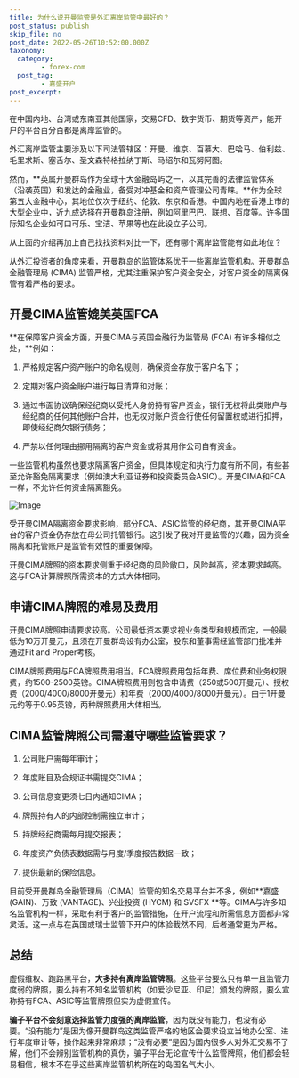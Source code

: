 ```yaml
---
title: 为什么说开曼监管是外汇离岸监管中最好的？
post_status: publish
skip_file: no
post_date: 2022-05-26T10:52:00.000Z
taxonomy:
  category:
        - forex-com
  post_tag:
        - 嘉盛开户
post_excerpt: 
---
```

在中国内地、台湾或东南亚其他国家，交易CFD、数字货币、期货等资产，能开户的平台百分百都是离岸监管的。

外汇离岸监管主要涉及以下司法管辖区：开曼、维京、百慕大、巴哈马、伯利兹、毛里求斯、塞舌尔、圣文森特格拉纳丁斯、马绍尔和瓦努阿图。

然而，**英属开曼群岛作为全球十大金融岛屿之一，以其完善的法律监管体系（沿袭英国）和发达的金融业，备受对冲基金和资产管理公司青睐。**作为全球第五大金融中心，其地位仅次于纽约、伦敦、东京和香港。中国内地在香港上市的大型企业中，近九成选择在开曼群岛注册，例如阿里巴巴、联想、百度等。许多国际知名企业如可口可乐、宝洁、苹果等也在此设立子公司。

从上面的介绍再加上自己找找资料对比一下，还有哪个离岸监管能有如此地位？

从外汇投资者的角度来看，开曼群岛的监管体系优于一些离岸监管机构。开曼群岛金融管理局 (CIMA) 监管严格，尤其注重保护客户资金安全，对客户资金的隔离保管有着严格的要求。

## 开曼CIMA监管媲美英国FCA

**在保障客户资金方面，开曼CIMA与英国金融行为监管局 (FCA) 有许多相似之处，**例如：

1. 严格规定客户资产账户的命名规则，确保资金存放于客户名下；

1. 定期对客户资金账户进行每日清算和对账；

1. 通过书面协议确保经纪商以受托人身份持有客户资金，银行无权将此类账户与经纪商的任何其他账户合并，也无权对账户资金行使任何留置权或进行扣押，即使经纪商欠银行债务；

1. 严禁以任何理由挪用隔离的客户资金或将其用作公司自有资金。

一些监管机构虽然也要求隔离客户资金，但具体规定和执行力度有所不同，有些甚至允许豁免隔离要求（例如澳大利亚证券和投资委员会ASIC）。开曼CIMA和FCA一样，不允许任何资金隔离豁免。

![Image](https://prod-files-secure.s3.us-west-2.amazonaws.com/39ed1227-6d7d-4570-be36-9ccd4a2c4241/bd849744-3fcb-4a37-8312-357962c8f065/image.png?X-Amz-Algorithm=AWS4-HMAC-SHA256&X-Amz-Content-Sha256=UNSIGNED-PAYLOAD&X-Amz-Credential=ASIAZI2LB466RKTHT5LM%2F20250429%2Fus-west-2%2Fs3%2Faws4_request&X-Amz-Date=20250429T101348Z&X-Amz-Expires=3600&X-Amz-Security-Token=IQoJb3JpZ2luX2VjEPL%2F%2F%2F%2F%2F%2F%2F%2F%2F%2FwEaCXVzLXdlc3QtMiJIMEYCIQCTbyRMPEpGEO7x56JlKDf3C2VcLy33C6XPy0PilK1%2BogIhAIhtCLf7dxE%2Fwib9Fc%2F3t5h7CZ5%2FY0Kcn10s04BVFM0GKogECIv%2F%2F%2F%2F%2F%2F%2F%2F%2F%2FwEQABoMNjM3NDIzMTgzODA1IgwYHAAQHNiL2GmSx04q3APUB3khUOLGVWuJH%2BDfPI8xrPJC8NWlQzLhbJL2Kv0EMbi3iVJW4ArS7i37X9bs5JbM0NXXjhQgrg1pb6ZL%2FR4RjHgoxgZu%2FshAhS%2F8CYei4mcKZ%2FTmfxIYsef5Qq7YAhmNP65sf%2Fvps17gmmT%2B6zscUKbZUWfPLv9M1O16G8e%2BwE5pY6SnV0Q0l6FEfqNfKMiO9ZJjKTp8uddZSRZdkek360CoT9w3%2Fu%2BA0d6UA5LSiko45xj2NEjQwdpK%2BgyjywYuokDjEzWaVplqHZbd5NszGxN4es3yh3YyKve2TfZf%2FFCeSslisehVidJtzpH%2BBIrxQAIdJ3TTJjGVMqZtbFf9JCuQX2PChPnoCMFxIEAVQaQE0hw3tTrBF16Ws3RpdKwWL1Zl8AO1zSzOSFaTLGr%2Fi%2Foftjqn9R%2BLgzI%2BOHihx4HYRtiT3BDj1bPrJgEa5ScctvVzVzzr4AREhEQEX661GN1cJdPZ%2BtVK5c3Va%2Bh2OrS9lWvltVpv5TvJYb745cWIRVFuPASKt1aGAtnEltQd%2BmwcY5nhvF1m24%2Fb6zwHW4WPccN%2FaoSG4VAH1dFC5marI7Rtk5zP6EcnGzhluQuWbkrZ3MpLa3rtXVmx4pllaUO66Y9hGmN0CnuEvzDnwsLABjqkAfDAH4gIMGX%2Fid2dxhW7qfDRqsqlaj7iGGhMgmYXm7uZ8wLGieE%2BhNAzp6Y%2BojSGiWLlU6ibkYr%2BU5H4effIbIw2cdkyVCKjBkvpU1sd%2FWM82sext887rs4zDnC4UZEJ0wO7OAmMMAUtMVNR%2BMXo9meJGsYfnCR9RF7tjkHzu98x5CV8M5i18GA%2FKGB4H%2F6f2MTzJrKMq1x3JIS%2BEQYbpBLuchDF&X-Amz-Signature=eb051c2302cb72735d145b47196cf7f146f74cac6d4d090db943d4a008de567b&X-Amz-SignedHeaders=host&x-id=GetObject)

受开曼CIMA隔离资金要求影响，部分FCA、ASIC监管的经纪商，其开曼CIMA平台的客户资金仍存放在母公司托管银行。这引发了我对开曼监管的兴趣，因为资金隔离和托管账户是监管有效性的重要保障。

开曼CIMA牌照的资本要求侧重于经纪商的风险敞口，风险越高，资本要求越高。这与FCA计算牌照所需资本的方式大体相同。

## **申请CIMA牌照的难易及费用**

开曼CIMA牌照申请要求较高。公司最低资本要求视业务类型和规模而定，一般最低为10万开曼元，且须在开曼群岛设有办公室，股东和董事需经监管部门批准并通过Fit and Proper考核。

CIMA牌照费用与FCA牌照费用相当。FCA牌照费用包括年费、席位费和业务权限费，约1500-2500英镑。CIMA牌照费用则包含申请费（250或500开曼元）、授权费（2000/4000/8000开曼元）和年费（2000/4000/8000开曼元）。由于1开曼元约等于0.95英镑，两种牌照费用大体相当。

## CIMA监管牌照公司需遵守哪些监管要求？

1. 公司账户需每年审计；

1. 年度账目及合规证书需提交CIMA；

1. 公司信息变更须七日内通知CIMA；

1. 牌照持有人的内部控制需独立审计；

1. 持牌经纪商需每月提交报表；

1. 年度资产负债表数据需与月度/季度报告数据一致；

1. 提供最新的保险信息。

目前受开曼群岛金融管理局（CIMA）监管的知名交易平台并不多，例如**嘉盛 (GAIN)、万致 (VANTAGE)、兴业投资 (HYCM) 和 SVSFX **等。CIMA与许多知名监管机构一样，采取有利于客户的监管措施，在开户流程和所需信息方面都非常灵活。这一点与在英国或瑞士监管下开户的体验截然不同，后者通常更为严格。

## 总结

虚假维权、跑路黑平台，**大多持有离岸监管牌照**。这些平台要么只有单一且监管力度弱的牌照，要么持有不知名监管机构（如爱沙尼亚、印尼）颁发的牌照，要么宣称持有FCA、ASIC等监管牌照但实为虚假宣传。

**骗子平台不会刻意选择监管力度强的离岸监管**，因为既没有能力，也没有必要。“没有能力”是因为像开曼群岛这类监管严格的地区会要求设立当地办公室、进行年度审计等，操作起来非常麻烦；“没有必要”是因为国内很多人对外汇交易不了解，他们不会辨别监管机构的真伪，骗子平台无论宣传什么监管牌照，他们都会轻易相信，根本不在乎这些离岸监管机构所在的岛国名气大小。